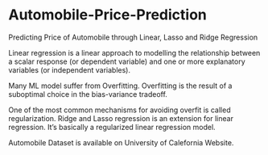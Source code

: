 # Automobile-Price-Prediction
Predicting Price of Automobile through Linear, Lasso and Ridge Regression

Linear regression is a linear approach to modelling the relationship between a scalar response (or dependent variable) and one or more explanatory variables (or independent variables). 
 
Many ML model suffer from Overfitting. Overfitting is the result of a suboptimal choice in the bias-variance tradeoff.
 
One of the most common mechanisms for avoiding overfit is called regularization. Ridge and Lasso regression is an extension for linear regression. It’s basically a regularized linear regression model. 
 
 Automobile Dataset is available on University of Calefornia Website.
